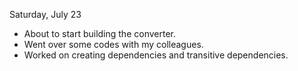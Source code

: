 Saturday, July 23

- About to start building the converter.
- Went over some codes with my colleagues. 
- Worked on creating dependencies and transitive dependencies.
